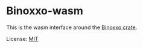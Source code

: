 Binoxxo-wasm
============

This is the wasm interface around the [Binoxxo crate](https://github.com/msuesskraut/Binoxxo).

License: [MIT](https://github.com/msuesskraut/binoxxo-wasm/blob/master/LICENSE)
